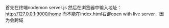 首先在终端nodemon server.js
然后在浏览器中输入地址：http://127.0.0.1:9000/home
而不能在index.html右键open with live server，因为会跨域